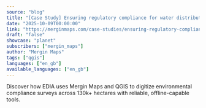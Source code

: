 ```yaml
---
source: "blog"
title: "[Case Study] Ensuring regulatory compliance for water distribution in Portugal"
date: "2025-10-09T00:00:00"
link: "https://merginmaps.com/case-studies/ensuring-regulatory-compliance-for-water-distribution-in-portugal?utm_source=qgis"
draft: "false"
showcase: "planet"
subscribers: ["mergin_maps"]
author: "Mergin Maps"
tags: ["qgis"]
languages: ["en_gb"]
available_languages: ["en_gb"]
---
```


Discover how EDIA uses Mergin Maps and QGIS to digitize environmental compliance surveys across 130k+ hectares with reliable, offline-capable tools.
